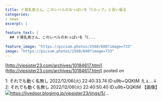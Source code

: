 ```yaml
---
title: ド貧乳男さん、このレベルのおっぱいを「Cカップ」と言い張る
categories:
- news
excerpt: |
  
feature_text: |
  ## ド貧乳男さん、このレベルのおっぱいを「C...
  
feature_image: "https://picsum.photos/2560/600?image=733"
image: "https://picsum.photos/2560/600?image=733"
---
```


[http://vipsister23.com/archives/10184617.html](http://vipsister23.com/archives/10184617.html)
posted on 

<!--more-->

1: それでも動く名無し 2022/12/06(火) 22:40:33.74 ID:u9b+QQKtM えぇ…↓ 2: それでも動く名無し 2022/12/06(火) 22:40:50.40 ID:u9b+QQKtM 【画像】![](https://livedoor.blogimg.jp/vipsister23/imgs/1/c/1cd031af.jpg)https://livedoor.blogimg.jp/vipsister23/imgs/5/...
